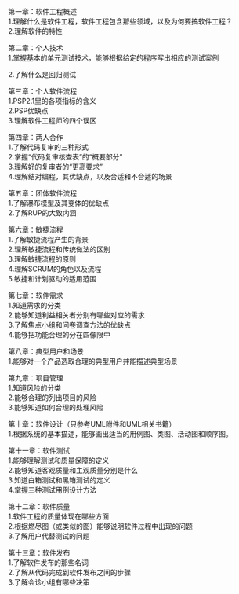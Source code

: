 第一章：软件工程概述  
1.理解什么是软件工程，软件工程包含那些领域，以及为何要搞软件工程？  
2.理解软件的特性

第二章：个人技术  
1.掌握基本的单元测试技术，能够根据给定的程序写出相应的测试案例

2.了解什么是回归测试

第三章：个人软件流程  
1.PSP2.1里的各项指标的含义  
2.PSP优缺点  
3.理解软件工程师的四个误区  

第四章：两人合作  
1.了解代码复审的三种形式  
2.掌握“代码复审核查表”的“概要部分”  
3.理解好的复审者的“更高要求”  
4.理解结对编程，其优缺点，以及合适和不合适的场景  

第五章：团体软件流程  
1.了解瀑布模型及其变体的优缺点  
2.了解RUP的大致内涵  

第六章：敏捷流程  
1.了解敏捷流程产生的背景  
2.理解敏捷流程和传统做法的区别  
3.理解敏捷流程的原则  
4.理解SCRUM的角色以及流程  
5.敏捷和计划驱动的适用范围  

第七章：软件需求  
1.知道需求的分类  
2.能够知道利益相关者分别有哪些对应的需求  
3.了解焦点小组和问卷调查方法的优缺点  
4.能够把功能合理的分在四像限中  

第八章：典型用户和场景  
1.能够对一个产品选取合理的典型用户并能描述典型场景  

第九章：项目管理  
1.知道风险的分类  
2.能够合理的列出项目的风险  
3.能够知道如何合理的处理风险  

第十章：软件设计（只参考UML附件和UML相关书籍）  
1.根据系统的基本描述，能够画出适当的用例图、类图、活动图和顺序图。  

第十一章：软件测试  
1.能够理解测试和质量保障的定义  
2.能够知道客观质量和主观质量分别是什么  
3.知道白箱测试和黑箱测试的定义  
4.掌握三种测试用例设计方法  

第十二章：软件质量  
1.软件工程的质量体现在哪些方面  
2.根据燃尽图（或类似的图）能够说明软件过程中出现的问题  
3.了解用户代替测试的问题  

第十三章：软件发布  
1.了解软件发布的那些名词  
2.了解从代码完成到软件发布之间的步骤  
3.了解会诊小组有哪些决策  
